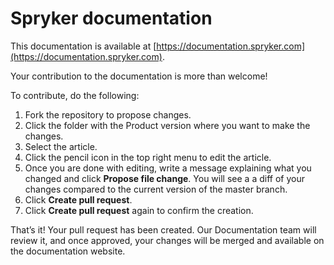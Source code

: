 # Spryker documentation

This documentation is available at [https://documentation.spryker.com](https://documentation.spryker.com).

Your contribution to the documentation is more than welcome!

To contribute, do the following:
1. Fork the repository to propose changes.
2. Click the folder with the Product version where you want to make the changes.
2. Select the article. 
3. Click the pencil icon in the top right menu to edit the article.
4. Once you are done with editing, write a message explaining what you changed and click  **Propose file change**. You will see a a diff of your changes compared to the current version of the master branch.
5.	Click **Create pull request**.
6.	Click **Create pull request** again to confirm the creation.

That’s it! Your pull request has been created. Our Documentation team will review it, and once approved, your changes will be merged and available on the documentation website.
